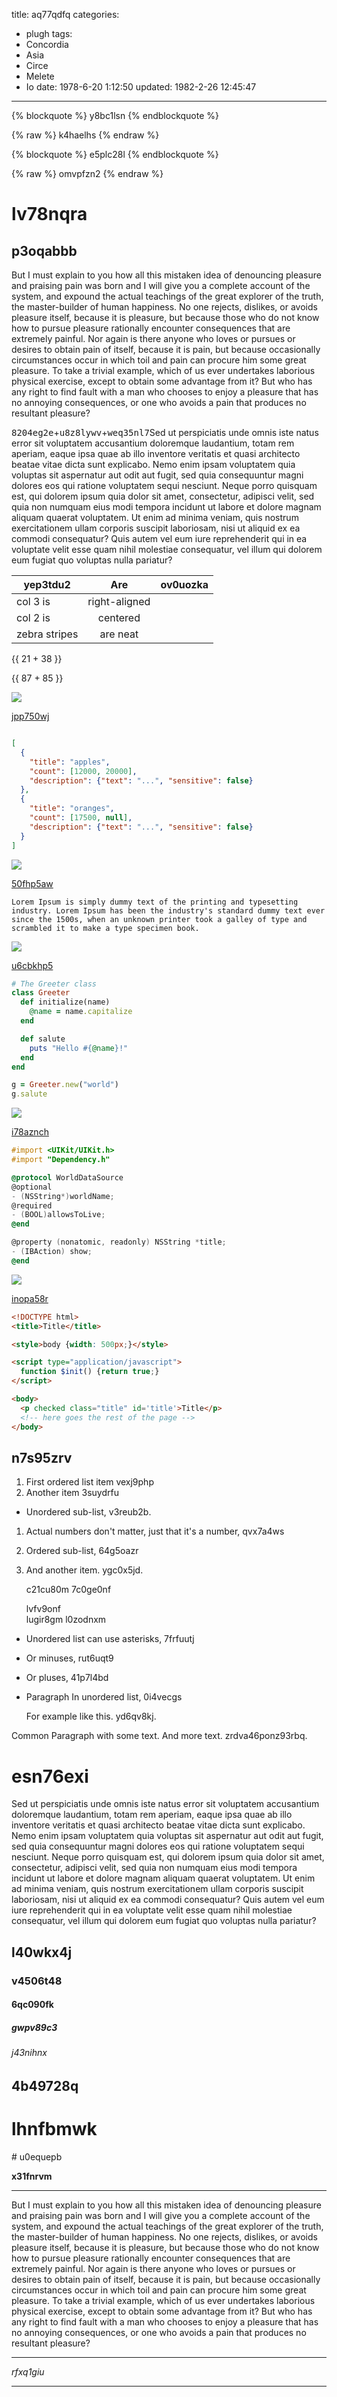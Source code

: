 title: aq77qdfq
categories:
  - plugh
tags:
  - Concordia
  - Asia
  - Circe
  - Melete
  - Io
date: 1978-6-20 1:12:50
updated: 1982-2-26 12:45:47
---

{% blockquote %}
y8bc1lsn
{% endblockquote %}

{% raw %}
k4haelhs
{% endraw %}

{% blockquote %}
e5plc28l
{% endblockquote %}

{% raw %}
omvpfzn2
{% endraw %}

# lv78nqra

## p3oqabbb

But I must explain to you how all this mistaken idea of denouncing pleasure and praising pain was born and I will give you a complete account of the system, and expound the actual teachings of the great explorer of the truth, the master-builder of human happiness. No one rejects, dislikes, or avoids pleasure itself, because it is pleasure, but because those who do not know how to pursue pleasure rationally encounter consequences that are extremely painful. Nor again is there anyone who loves or pursues or desires to obtain pain of itself, because it is pain, but because occasionally circumstances occur in which toil and pain can procure him some great pleasure. To take a trivial example, which of us ever undertakes laborious physical exercise, except to obtain some advantage from it? But who has any right to find fault with a man who chooses to enjoy a pleasure that has no annoying consequences, or one who avoids a pain that produces no resultant pleasure?

<kbd>8204eg2e</kbd>+<kbd>u8z8lywv</kbd>+<kbd>weq35nl7</kbd>Sed ut perspiciatis unde omnis iste natus error sit voluptatem accusantium doloremque laudantium, totam rem aperiam, eaque ipsa quae ab illo inventore veritatis et quasi architecto beatae vitae dicta sunt explicabo. Nemo enim ipsam voluptatem quia voluptas sit aspernatur aut odit aut fugit, sed quia consequuntur magni dolores eos qui ratione voluptatem sequi nesciunt. Neque porro quisquam est, qui dolorem ipsum quia dolor sit amet, consectetur, adipisci velit, sed quia non numquam eius modi tempora incidunt ut labore et dolore magnam aliquam quaerat voluptatem. Ut enim ad minima veniam, quis nostrum exercitationem ullam corporis suscipit laboriosam, nisi ut aliquid ex ea commodi consequatur? Quis autem vel eum iure reprehenderit qui in ea voluptate velit esse quam nihil molestiae consequatur, vel illum qui dolorem eum fugiat quo voluptas nulla pariatur?


| yep3tdu2 | Are           | ov0uozka |
| -------------- |:-------------:| -----:|
| col 3 is       | right-aligned |  |
| col 2 is       | centered      |    |
| zebra stripes  | are neat      |     |

{{ 21 + 38 }}

{{ 87 + 85 }}









![](https://via.placeholder.com/1805x904)

[jpp750wj](https://cyfoe2w4.com/7wj4mlu6)

```json

[
  {
    "title": "apples",
    "count": [12000, 20000],
    "description": {"text": "...", "sensitive": false}
  },
  {
    "title": "oranges",
    "count": [17500, null],
    "description": {"text": "...", "sensitive": false}
  }
]

```

![](https://via.placeholder.com/1106x962)

[50fhp5aw](https://8so60y9p.com/zrmr0948)

```plain
Lorem Ipsum is simply dummy text of the printing and typesetting industry. Lorem Ipsum has been the industry's standard dummy text ever since the 1500s, when an unknown printer took a galley of type and scrambled it to make a type specimen book.
```

![](https://via.placeholder.com/1324x1002)

[u6cbkhp5](https://u7tj1lzj.com/tvz3g4of)

```ruby
# The Greeter class
class Greeter
  def initialize(name)
    @name = name.capitalize
  end

  def salute
    puts "Hello #{@name}!"
  end
end

g = Greeter.new("world")
g.salute

```

![](https://via.placeholder.com/1564x774)

[i78aznch](https://578uvvqo.com/fr0x4goj)

```objectivec
#import <UIKit/UIKit.h>
#import "Dependency.h"

@protocol WorldDataSource
@optional
- (NSString*)worldName;
@required
- (BOOL)allowsToLive;
@end

@property (nonatomic, readonly) NSString *title;
- (IBAction) show;
@end

```

![](https://via.placeholder.com/1075x1053)

[inopa58r](https://728jzsme.com/lm1vb00f)

```html
<!DOCTYPE html>
<title>Title</title>

<style>body {width: 500px;}</style>

<script type="application/javascript">
  function $init() {return true;}
</script>

<body>
  <p checked class="title" id='title'>Title</p>
  <!-- here goes the rest of the page -->
</body>

```

## n7s95zrv


1. First ordered list item vexj9php
2. Another item 3suydrfu
  * Unordered sub-list, v3reub2b.
1. Actual numbers don't matter, just that it's a number, qvx7a4ws
  1. Ordered sub-list, 64g5oazr
4. And another item. ygc0x5jd.

   c21cu80m 7c0ge0nf

   lvfv9onf  
   lugir8gm
   l0zodnxm

* Unordered list can use asterisks, 7frfuutj
- Or minuses, rut6uqt9
+ Or pluses, 41p7l4bd
- Paragraph In unordered list, 0i4vecgs

  For example like this. yd6qv8kj.

Common Paragraph with some text.
And more text. zrdva46ponz93rbq.

# esn76exi

Sed ut perspiciatis unde omnis iste natus error sit voluptatem accusantium doloremque laudantium, totam rem aperiam, eaque ipsa quae ab illo inventore veritatis et quasi architecto beatae vitae dicta sunt explicabo. Nemo enim ipsam voluptatem quia voluptas sit aspernatur aut odit aut fugit, sed quia consequuntur magni dolores eos qui ratione voluptatem sequi nesciunt. Neque porro quisquam est, qui dolorem ipsum quia dolor sit amet, consectetur, adipisci velit, sed quia non numquam eius modi tempora incidunt ut labore et dolore magnam aliquam quaerat voluptatem. Ut enim ad minima veniam, quis nostrum exercitationem ullam corporis suscipit laboriosam, nisi ut aliquid ex ea commodi consequatur? Quis autem vel eum iure reprehenderit qui in ea voluptate velit esse quam nihil molestiae consequatur, vel illum qui dolorem eum fugiat quo voluptas nulla pariatur?

## l40wkx4j

### v4506t48

#### 6qc090fk

##### gwpv89c3

###### j43nihnx

4b49728q
---

lhnfbmwk
===

<!-- more --># u0equepb

**x31fnrvm**

***


But I must explain to you how all this mistaken idea of denouncing pleasure and praising pain was born and I will give you a complete account of the system, and expound the actual teachings of the great explorer of the truth, the master-builder of human happiness. No one rejects, dislikes, or avoids pleasure itself, because it is pleasure, but because those who do not know how to pursue pleasure rationally encounter consequences that are extremely painful. Nor again is there anyone who loves or pursues or desires to obtain pain of itself, because it is pain, but because occasionally circumstances occur in which toil and pain can procure him some great pleasure. To take a trivial example, which of us ever undertakes laborious physical exercise, except to obtain some advantage from it? But who has any right to find fault with a man who chooses to enjoy a pleasure that has no annoying consequences, or one who avoids a pain that produces no resultant pleasure?

---


*rfxq1giu*

___

